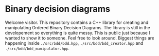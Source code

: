 # Binary decision diagrams
Welcome visitor. This repository contains a C++ library for creating and manipulating Ordered Binary Decision Diagrams. 
The library is still in the developement so everything is quite messy. This is public just because I wanted to show it to someone. Feel free to look around. Biggest things are happening inside ```./src/bdd/bdd.hpp```, ```./src/bdd/bdd_creator.hpp``` and ```./src/bdd/bdd_manipulator.hpp```.